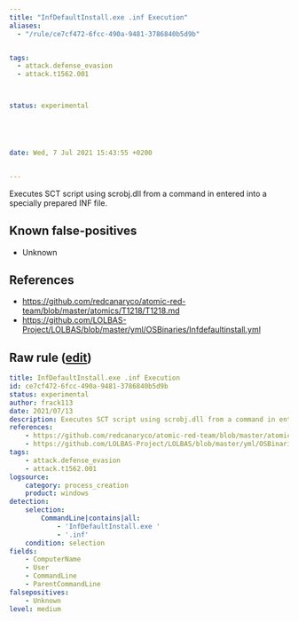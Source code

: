 ```yaml
---
title: "InfDefaultInstall.exe .inf Execution"
aliases:
  - "/rule/ce7cf472-6fcc-490a-9481-3786840b5d9b"


tags:
  - attack.defense_evasion
  - attack.t1562.001



status: experimental





date: Wed, 7 Jul 2021 15:43:55 +0200


---
```


Executes SCT script using scrobj.dll from a command in entered into a specially prepared INF file.

<!--more-->


## Known false-positives

* Unknown



## References

* https://github.com/redcanaryco/atomic-red-team/blob/master/atomics/T1218/T1218.md
* https://github.com/LOLBAS-Project/LOLBAS/blob/master/yml/OSBinaries/Infdefaultinstall.yml


## Raw rule ([edit](https://github.com/SigmaHQ/sigma/edit/master/rules/windows/process_creation/proc_creation_win_infdefaultinstall.yml))
```yaml
title: InfDefaultInstall.exe .inf Execution
id: ce7cf472-6fcc-490a-9481-3786840b5d9b
status: experimental
author: frack113
date: 2021/07/13
description: Executes SCT script using scrobj.dll from a command in entered into a specially prepared INF file.
references:
    - https://github.com/redcanaryco/atomic-red-team/blob/master/atomics/T1218/T1218.md
    - https://github.com/LOLBAS-Project/LOLBAS/blob/master/yml/OSBinaries/Infdefaultinstall.yml
tags:
    - attack.defense_evasion
    - attack.t1562.001
logsource:
    category: process_creation
    product: windows
detection:
    selection:
        CommandLine|contains|all:
            - 'InfDefaultInstall.exe '
            - '.inf'
    condition: selection 
fields:
    - ComputerName
    - User
    - CommandLine
    - ParentCommandLine
falsepositives:
    - Unknown
level: medium

```
